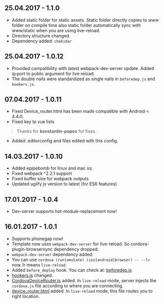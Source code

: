 ## 25.04.2017 - 1.1.0
* Added static folder for static assets. Static folder directly copies to www folder on compile time also static folder automatically sync with www/static when you are using live-reload.
* Directory structure changed.
* Dependency added: `chokidar`

## 25.04.2017 - 1.0.12
* Provided compatibility with latest webpack-dev-server update. Added ip:port to public argument for live reload.
* The double nails were standardized as single nails in `beforedep.js` and `hookers.js`.

## 07.04.2017 - 1.0.11
* Fixed Device_router.html has been made compatible with Android < 4.4.0.
* Fixed key to vue lists
> Thanks for **konstantin-popov** for fixes.
* Added .editorconfig and files edited with this config.

## 14.03.2017 - 1.0.10
* Added epipebomb for linux and mac os.
* Fixed webpack ^2.2.1 support
* Fixed buffer size for webpack outputs
* Updated uglify js version to latest (for ES6 features)

## 17.01.2017 - 1.0.4
* Dev-server supports hot-module-replacement now!

## 16.01.2017 - 1.0.1
* Supports phonegap now!
* Template now uses `webpack-dev-server` for live-reload. So cordova-plugin-browsersync dependency dropped.
* `webpack-dev-server` dependency added.
* You can use `cordova (run|emulate) (ios|android|browser) -- --lr` now. lr means `live-reload`.
* Added `before_deploy` hook. You can check at: [beforedep.js](template_src/hooks/beforedep.js)
* [hookers.js](template_src/hooks/hookers.js) changed.
* [CordovaDeviceRouter.js](template_src/webpack/dev_helpers/CordovaDeviceRouter.js) added. In `live-reload` mode, server injects the `cordova.js` file according to where you are connecting.
* [device_router.html](template_src/webpack/dev_helpers/device_router.html) added. In `live-reload` mode, this file routes you to right location.
